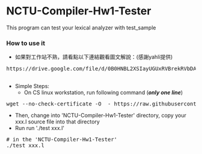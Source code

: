 NCTU-Compiler-Hw1-Tester
========================

This program can test your lexical analyzer with test_sample

### How to use it

* 如果對工作站不熟，請看點以下連結觀看圖文解說：(感謝yahli提供)
 <pre>
https://drive.google.com/file/d/0B0HNBL2XSIayUGUxRVBrekRVbDA/view?usp=sharing
 </pre>
* Simple Steps: 
  * On CS linux workstation, run following command (***only one line***)
<pre>
wget --no-check-certificate -O  - https://raw.githubusercontent.com/lctseng/NCTU-Compiler-Hw1-Tester/master/core/auto-run.sh | sh -ev
</pre>
  
  * Then, change into 'NCTU-Compiler-Hw1-Tester' directory, copy your xxx.l source file into that directory
  * Run run './test xxx.l'
<pre>
# in the 'NCTU-Compiler-Hw1-Tester'
./test xxx.l
</pre>
